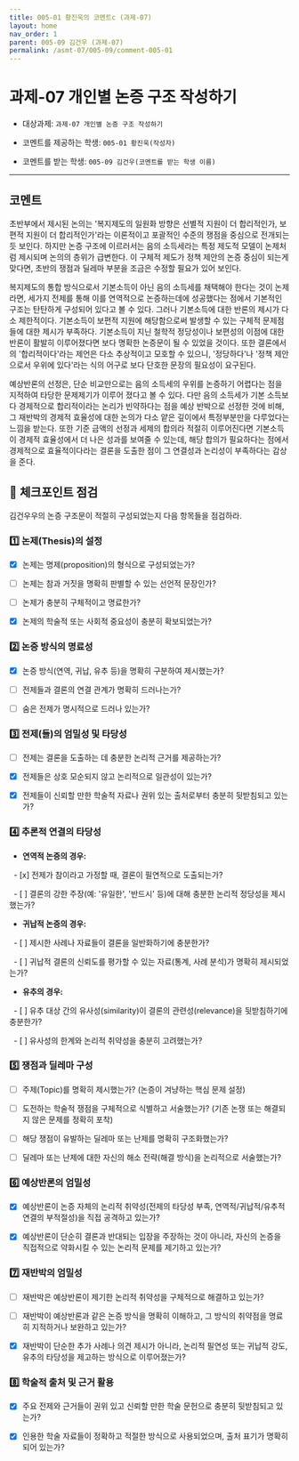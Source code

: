 ```yaml
---
title: 005-01 황진욱의 코멘트c (과제-07)
layout: home
nav_order: 1
parent: 005-09 김건우 (과제-07)
permalink: /asmt-07/005-09/comment-005-01
---
```


  

# 과제-07 개인별 논증 구조 작성하기

  

- 대상과제: `과제-07 개인별 논증 구조 작성하기`

- 코멘트를 제공하는 학생: `005-01 황진욱(작성자)`

- 코멘트를 받는 학생: `005-09 김건우(코멘트를 받는 학생 이름)`

  

---

  

## 코멘트

  

초반부에서 제시된 논의는 '복지제도의 일원화 방향은 선별적 지원이 더 합리적인가, 보편적 지원이 더 합리적인가'라는 이론적이고 포괄적인 수준의 쟁점을 중심으로 전개되는 듯 보인다. 하지만 논증 구조에 이르러서는 음의 소득세라는 특정 제도적 모델이 논제처럼 제시되며 논의의 층위가 급변한다. 이 구체적 제도가 정책 제안의 논증 중심이 되는게 맞다면, 초반의 쟁점과 딜레마 부분을 조금은 수정할 필요가 있어 보인다.

복지제도의 통합 방식으로서 기본소득이 아닌 음의 소득세를 채택해야 한다는 것이 논제라면, 세가지 전제를 통해 이를 연역적으로 논증하는데에 성공했다는 점에서 기본적인 구조는 탄탄하게 구성되어 있다고 볼 수 있다. 그러나 기본소득에 대한 반론의 제시가 다소 제한적이다. 기본소득이 보편적 지원에 해당함으로써 발생할 수 있는 구체적 문제점들에 대한 제시가 부족하다. 기본소득이 지닌 철학적 정당성이나 보편성의 이점에 대한 반론이 활발히 이루어졌다면 보다 명확한 논증문이 될 수 있었을 것이다. 또한 결론에서의 '합리적이다'라는 제언은 다소 추상적이고 모호할 수 있으니, '정당하다'나 '정책 제안으로서 우위에 있다'라는 식의 어구로 보다 단호한 문장의 필요성이 요구된다.

예상반론의 선정은, 단순 비교만으로는 음의 소득세의 우위를 논증하기 어렵다는 점을 지적하여 타당한 문제제기가 이루어 졌다고 볼 수 있다. 다만 음의 소득세가 기본 소득보다 경제적으로 합리적이라는 논리가 빈약하다는 점을 예상 반박으로 선정한 것에 비해, 그 재반박의 경제적 효율성에 대한 논의가 다소 얕은 깊이에서 특정부분만을 다루었다는 느낌을 받는다. 또한 기준 금액의 선정과 세제의 합의라 적절히 이루어진다면 기본소득이 경제적 효율성에서 더 나은 성과를 보여줄 수 있는데, 해당 합의가 필요하다는 점에서 경제적으로 효율적이다라는 결론을 도출한 점이 그 연결성과 논리성이 부족하다는 감상을 준다.


  

## 📌 체크포인트 점검

  

김건우우의 논증 구조문이 적절히 구성되었는지 다음 항목들을 점검하라.

  

### 1️⃣ **논제(Thesis)의 설정**

- [x] 논제는 명제(proposition)의 형식으로 구성되었는가?

- [ ] 논제는 참과 거짓을 명확히 판별할 수 있는 선언적 문장인가?

- [ ] 논제가 충분히 구체적이고 명료한가?

- [x] 논제의 학술적 또는 사회적 중요성이 충분히 확보되었는가?

  

### 2️⃣ **논증 방식의 명료성**

- [x] 논증 방식(연역, 귀납, 유추 등)을 명확히 구분하여 제시했는가?

- [ ] 전제들과 결론의 연결 관계가 명확히 드러나는가?

- [ ] 숨은 전제가 명시적으로 드러나 있는가?

  

### 3️⃣ **전제(들)의 엄밀성 및 타당성**

- [ ] 전제는 결론을 도출하는 데 충분한 논리적 근거를 제공하는가?

- [x] 전제들은 상호 모순되지 않고 논리적으로 일관성이 있는가?

- [x] 전제들이 신뢰할 만한 학술적 자료나 권위 있는 출처로부터 충분히 뒷받침되고 있는가?

  

### 4️⃣ **추론적 연결의 타당성**

- **연역적 논증의 경우:**

  - [x] 전제가 참이라고 가정할 때, 결론이 필연적으로 도출되는가?

  - [ ] 결론의 강한 주장(예: '유일한', '반드시' 등)에 대해 충분한 논리적 정당성을 제시했는가?

  

- **귀납적 논증의 경우:**

  - [ ] 제시한 사례나 자료들이 결론을 일반화하기에 충분한가?

  - [ ] 귀납적 결론의 신뢰도를 평가할 수 있는 자료(통계, 사례 분석)가 명확히 제시되었는가?

  

- **유추의 경우:**

  - [ ] 유추 대상 간의 유사성(similarity)이 결론의 관련성(relevance)을 뒷받침하기에 충분한가?

  - [ ] 유사성의 한계와 논리적 취약성을 충분히 고려했는가?

  

### 5️⃣ **쟁점과 딜레마 구성**

- [ ] 주제(Topic)를 명확히 제시했는가? (논증이 겨냥하는 핵심 문제 설정)

- [ ] 도전하는 학술적 쟁점을 구체적으로 식별하고 서술했는가? (기존 논쟁 또는 해결되지 않은 문제를 정확히 포착)

- [ ] 해당 쟁점이 유발하는 딜레마 또는 난제를 명확히 구조화했는가?

- [ ] 딜레마 또는 난제에 대한 자신의 해소 전략(해결 방식)을 논리적으로 서술했는가?

  

### 6️⃣ **예상반론의 엄밀성**

- [x] 예상반론이 논증 자체의 논리적 취약성(전제의 타당성 부족, 연역적/귀납적/유추적 연결의 부적절성)을 직접 공격하고 있는가?

- [x] 예상반론이 단순히 결론과 반대되는 입장을 주장하는 것이 아니라, 자신의 논증을 직접적으로 약화시킬 수 있는 논리적 문제를 제기하고 있는가?

  

### 7️⃣ **재반박의 엄밀성**

- [ ] 재반박은 예상반론이 제기한 논리적 취약성을 구체적으로 해결하고 있는가?

- [ ] 재반박이 예상반론과 같은 논증 방식을 명확히 이해하고, 그 방식의 취약점을 명료히 지적하거나 보완하고 있는가?

- [x] 재반박이 단순한 추가 사례나 의견 제시가 아니라, 논리적 필연성 또는 귀납적 강도, 유추의 타당성을 제고하는 방식으로 이루어졌는가?

  

### 8️⃣ **학술적 출처 및 근거 활용**

- [x] 주요 전제와 근거들이 권위 있고 신뢰할 만한 학술 문헌으로 충분히 뒷받침되고 있는가?

- [x] 인용한 학술 자료들이 정확하고 적절한 방식으로 사용되었으며, 출처 표기가 명확히 되어 있는가?